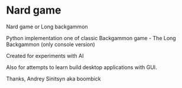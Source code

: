 Nard game
=========
Nard game or Long backgammon

Python implementation one of classic Backgammon game - The Long Backgammon (only console version)

Created for experiments with AI

Also for attempts to learn build desktop applications with GUI.

Thanks, Andrey Sinitsyn aka boombick
